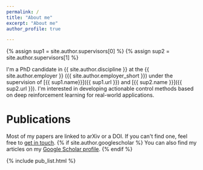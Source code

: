 ```yaml
---
permalink: /
title: "About me"
excerpt: "About me"
author_profile: true

---
```

{% assign sup1 = site.author.supervisors[0] %}
{% assign sup2 = site.author.supervisors[1] %}

I'm a PhD candidate in {{ site.author.discipline }} at the {{ site.author.employer }} ({{ site.author.employer_short }}) under the supervision of [{{ sup1.name}}]({{ sup1.url }}) and [{{ sup2.name }}]({{ sup2.url }}). I'm interested in developing actionable control methods based on deep reinforcement learning for real-world applications.

Publications
======

Most of my papers are linked to arXiv or a DOI. If you can't find one, feel free to [get in touch](mailto:{{site.author.email}}). {% if site.author.googlescholar %} You can also find my articles on my [Google Scholar profile]({{site.author.googlescholar}}).
{% endif %}

{% include pub_list.html %}
